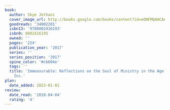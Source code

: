 ```yaml
---
book:
  author: Skye Jethani
  cover_image_url: http://books.google.com/books/content?id=eONFMQAACAAJ&printsec=frontcover&img=1&zoom=1&source=gbs_api
  goodreads: '34002201'
  isbn13: '9780802416193'
  isbn9: 0802416195
  owned: ''
  pages: '224'
  publication_year: '2017'
  series: ''
  series_position: '2017'
  spine_color: '#cb604e'
  tags: ''
  title: 'Immeasurable: Reflections on the Soul of Ministry in the Age of Church,
    Inc.'
plan:
  date_added: 2023-01-01
review:
  date_read: '2018-04-04'
  rating: '4'
---
```

